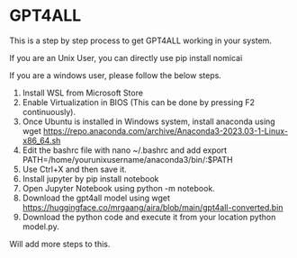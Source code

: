 # GPT4ALL

This is a step by step process to get GPT4ALL working in your system. 

If you are an Unix User, you can directly use pip install nomicai

If you are a windows user, please follow the below steps.

1. Install WSL from Microsoft Store
2. Enable Virtualization in BIOS (This can be done by pressing F2 continuously). 
3. Once Ubuntu is installed in Windows system, install anaconda using wget https://repo.anaconda.com/archive/Anaconda3-2023.03-1-Linux-x86_64.sh
4. Edit the bashrc file with nano ~/.bashrc and add export PATH=/home/yourunixusername/anaconda3/bin/:$PATH
5. Use Ctrl+X and then save it. 
6. Install jupyter by pip install notebook
7. Open Jupyter Notebook using python -m notebook. 
8. Download the gpt4all model using wget https://huggingface.co/mrgaang/aira/blob/main/gpt4all-converted.bin
9. Download the python code and execute it from your location python model.py. 


Will add more steps to this. 

